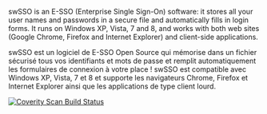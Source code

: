swSSO is an E-SSO (Enterprise Single Sign-On) software: it stores all your user names and passwords in a secure file and automatically fills in login forms.
It runs on Windows XP, Vista, 7 and 8, and works with both web sites (Google Chrome, Firefox and Internet Explorer) and client-side applications.

swSSO est un logiciel de E-SSO Open Source qui mémorise dans un fichier sécurisé tous vos identifiants et mots de passe et remplit automatiquement les formulaires de connexion à votre place !
swSSO est compatible avec Windows XP, Vista, 7 et 8 et supporte les navigateurs Chrome, Firefox et Internet Explorer ainsi que les applications de type client lourd.

<a href="https://scan.coverity.com/projects/swsso">
  <img alt="Coverity Scan Build Status"
       src="https://scan.coverity.com/projects/9097/badge.svg"/>
</a>
